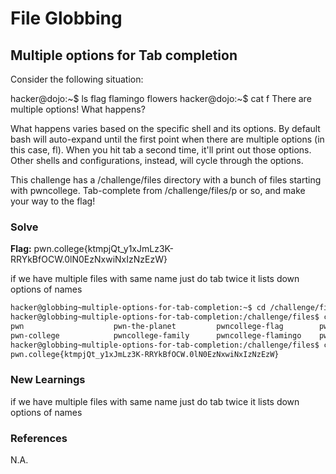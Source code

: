 # File Globbing

## Multiple options for Tab completion

Consider the following situation:

hacker@dojo:~$ ls
flag  flamingo  flowers
hacker@dojo:~$ cat f<TAB>
There are multiple options! What happens?

What happens varies based on the specific shell and its options. By default bash will auto-expand until the first point when there are multiple options (in this case, fl). When you hit tab a second time, it'll print out those options. Other shells and configurations, instead, will cycle through the options.

This challenge has a /challenge/files directory with a bunch of files starting with pwncollege. Tab-complete from /challenge/files/p or so, and make your way to the flag!

### Solve
**Flag:** pwn.college{ktmpjQt_y1xJmLz3K-RRYkBfOCW.0lN0EzNxwiNxIzNzEzW}

if we have multiple files with same name just do tab twice it lists down options of names

```bash
hacker@globbing~multiple-options-for-tab-completion:~$ cd /challenge/files
hacker@globbing~multiple-options-for-tab-completion:/challenge/files$ cat /challenge/files/pwn
pwn                    pwn-the-planet         pwncollege-flag        pwncollege-flyswatter
pwn-college            pwncollege-family      pwncollege-flamingo    pwncollege-hacking
hacker@globbing~multiple-options-for-tab-completion:/challenge/files$ cat /challenge/files/pwncollege-flag
pwn.college{ktmpjQt_y1xJmLz3K-RRYkBfOCW.0lN0EzNxwiNxIzNzEzW}
```

### New Learnings
if we have multiple files with same name just do tab twice it lists down options of names


### References 
N.A.
